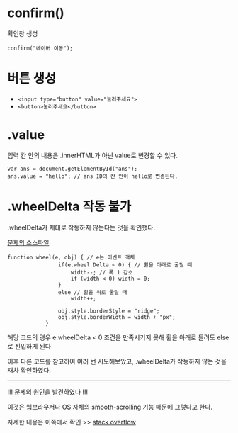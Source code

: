 # confirm()

확인창 생성
```
confirm("네이버 이동");
```


# 버튼 생성

- `<input type="button" value="눌러주세요">`
- `<button>눌러주세요</button>`


# .value

입력 칸 안의 내용은 .innerHTML가 아닌 value로 변경할 수 있다.

```
var ans = document.getElementById("ans");
ans.value = "hello"; // ans ID의 칸 안이 hello로 변경된다.
```


# .wheelDelta 작동 불가

.wheelDelta가 제대로 작동하지 않는다는 것을 확인했다.    


[문제의 소스파일](https://github.com/banyanya/Daily_Commit/blob/master/HTML5%2BCSS3%2BJavascript/200228/004.html)

```
function wheel(e, obj) { // e는 이벤트 객체
                if(e.wheel Delta < 0) { // 휠을 아래로 굴릴 때
                    width--; // 폭 1 감소
                    if (width < 0) width = 0;
                }
                else // 휠을 위로 굴릴 때
                    width++;

                obj.style.borderStyle = "ridge";
                obj.style.borderWidth = width + "px";
            }
```

해당 코드의 경우 e.wheelDelta < 0 조건을 만족시키지 못해
휠을 아래로 돌려도 else로 진입하게 된다

이후 다른 코드를 참고하여 여러 번 시도해보았고, .wheelDelta가 작동하지 않는 것을 재차 확인하였다.

------------------------------------------    


!!! 문제의 원인을 발견하였다 !!!   

이것은 웹브라우저나 OS 자체의 smooth-scrolling 기능 때문에 그렇다고 한다.   

자세한 내용은 이쪽에서 확인 >> [stack overflow](https://stackoverflow.com/questions/47233664/mousewheel-e-delta-not-working-right-in-firefox)



# <script>의 삽입 위치

https://webdir.tistory.com/514 해당 블로그 글 참고



# <img>태그

`<img src="" width="" height="" complete="">`

|프로퍼티|설명|
|---|---|
|src|이미지 주소|
|width|이미지 출력 폭|
|height|이미지 출력 높이|
|complete|이미지 로딩 완료 여부. true/false|

```
// *** 이미지를 로딩하여 저장하는 목적 (출력x) ***
var bananaImg = new Image(); // 이미지 객체 생성
bananaImg.src = "banana.png"; // 이미지 로딩 지시. 이미지 로딩이 완료될 때 onload 호출

// *** <img id = "myImg"> 태그를 통해 출력 ***
var myImg = document.getElementById("myImg");
myImg.src = bananaImg.src; // bananaImg 객체에 로딩된 이미지를 <img> 태그에 출력
```



# .checked

radio 버튼에서 체크되었는지 확인하는 용도